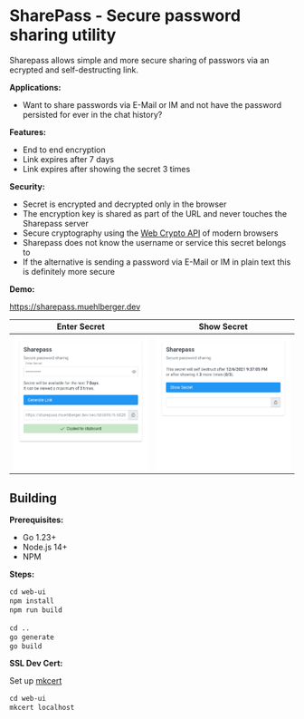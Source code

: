 # SharePass - Secure password sharing utility

Sharepass allows simple and more secure sharing of passwors via an ecrypted and self-destructing link.

**Applications:**
- Want to share passwords via E-Mail or IM and not have the password persisted for ever in the chat history?

**Features:**

- End to end encryption
- Link expires after 7 days
- Link expires after showing the secret 3 times

**Security:**

- Secret is encrypted and decrypted only in the browser
- The encryption key is shared as part of the URL and never touches the Sharepass server
- Secure cryptography using the [Web Crypto API](https://developer.mozilla.org/en-US/docs/Web/API/Web_Crypto_API) of modern browsers
- Sharepass does not know the username or service this secret belongs to
- If the alternative is sending a password via E-Mail or IM in plain text this is definitely more secure

**Demo:**

https://sharepass.muehlberger.dev

Enter Secret | Show Secret
------------ | ------------
![Screenhot enter secret](doc/img/screenshot-enter-secret.png) | ![Screenhot show secret](doc/img/screenshot-show-secret.png)


## Building

**Prerequisites:**

- Go 1.23+
- Node.js 14+
- NPM

**Steps:**
  
    cd web-ui
    npm install
    npm run build

    cd ..
    go generate
    go build

**SSL Dev Cert:**

Set up [mkcert](https://github.com/FiloSottile/mkcert) 

    cd web-ui
    mkcert localhost
